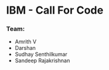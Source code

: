 # IBM - Call For Code

### Team:

-   Amrith V
-   Darshan
-   Sudhay Senthilkumar
-   Sandeep Rajakrishnan
